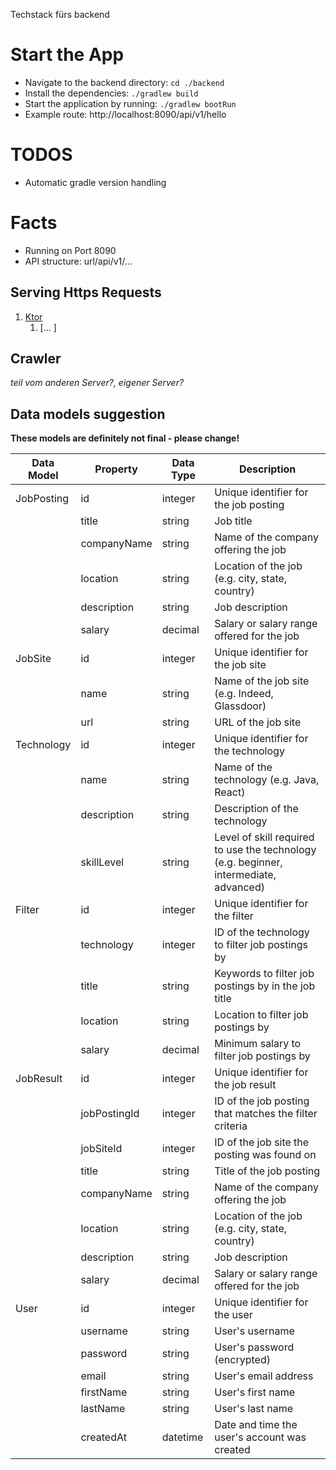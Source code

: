 Techstack fürs backend

# Start the App

- Navigate to the backend directory: `cd ./backend`
- Install the dependencies: `./gradlew build`
- Start the application by running: `./gradlew bootRun`
- Example route: http://localhost:8090/api/v1/hello

# TODOS
- Automatic gradle version handling 

# Facts
- Running on Port 8090
- API structure: url/api/v1/...

## Serving Https Requests
1. [Ktor](https://ktor.io/)
    1. [... ]

## Crawler 
*teil vom anderen Server?, eigener Server?*

## Data models suggestion

**These models are definitely not final - please change!**

| Data Model | Property | Data Type | Description |
| --- | --- | --- | --- |
| JobPosting | id | integer | Unique identifier for the job posting |
| | title | string | Job title |
| | companyName | string | Name of the company offering the job |
| | location | string | Location of the job (e.g. city, state, country) |
| | description | string | Job description |
| | salary | decimal | Salary or salary range offered for the job |
| JobSite | id | integer | Unique identifier for the job site |
| | name | string | Name of the job site (e.g. Indeed, Glassdoor) |
| | url | string | URL of the job site |
| Technology | id | integer | Unique identifier for the technology |
| | name | string | Name of the technology (e.g. Java, React) |
| | description | string | Description of the technology |
| | skillLevel | string | Level of skill required to use the technology (e.g. beginner, intermediate, advanced) |
| Filter | id | integer | Unique identifier for the filter |
| | technology | integer | ID of the technology to filter job postings by |
| | title | string | Keywords to filter job postings by in the job title |
| | location | string | Location to filter job postings by |
| | salary | decimal | Minimum salary to filter job postings by |
| JobResult | id | integer | Unique identifier for the job result |
| | jobPostingId | integer | ID of the job posting that matches the filter criteria |
| | jobSiteId | integer | ID of the job site the posting was found on |
| | title | string | Title of the job posting |
| | companyName | string | Name of the company offering the job |
| | location | string | Location of the job (e.g. city, state, country) |
| | description | string | Job description |
| | salary | decimal | Salary or salary range offered for the job |
| User | id | integer | Unique identifier for the user |
| | username | string | User's username |
| | password | string | User's password (encrypted) |
| | email | string | User's email address |
| | firstName | string | User's first name |
| | lastName | string | User's last name |
| | createdAt | datetime | Date and time the user's account was created |


